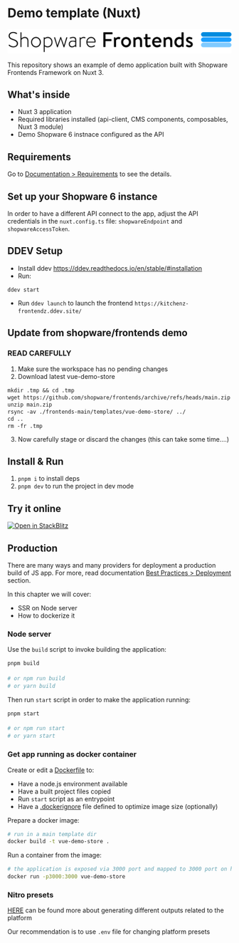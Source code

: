# Demo template (Nuxt)

![Shopware Frontends](.assets/shopware-frontends-logo.png)

This repository shows an example of demo application built with Shopware Frontends Framework on Nuxt 3.

## What's inside

- Nuxt 3 application
- Required libraries installed (api-client, CMS components, composables, Nuxt 3 module)
- Demo Shopware 6 instnace configured as the API

## Requirements

Go to [Documentation > Requirements](https://frontends.shopware.com/framework/requirements.html) to see the details.

## Set up your Shopware 6 instance

In order to have a different API connect to the app, adjust the API credentials in the `nuxt.config.ts` file:
`shopwareEndpoint` and `shopwareAccessToken`.

## DDEV Setup

- Install ddev https://ddev.readthedocs.io/en/stable/#installation
- Run:
```
ddev start
```
- Run `ddev launch` to launch the frontend `https://kitchenz-frontendz.ddev.site/` 

## Update from shopware/frontends demo

### READ CAREFULLY

1. Make sure the workspace has no pending changes
2. Download latest vue-demo-store
```
mkdir .tmp && cd .tmp
wget https://github.com/shopware/frontends/archive/refs/heads/main.zip
unzip main.zip
rsync -av ./frontends-main/templates/vue-demo-store/ ../
cd ..
rm -fr .tmp
```
3. Now carefully stage or discard the changes (this can take some time....)


## Install & Run

1. `pnpm i` to install deps
2. `pnpm dev` to run the project in dev mode

## Try it online

[![Open in StackBlitz](https://developer.stackblitz.com/img/open_in_stackblitz.svg)](https://stackblitz.com/github/shopware/frontends/tree/main/templates/vue-demo-store)

## Production

There are many ways and many providers for deployment a production build of JS app. For more, read documentation [Best Practices > Deployment](https://frontends.shopware.com/best-practices/deployment.html) section.

In this chapter we will cover:

- SSR on Node server
- How to dockerize it

### Node server

Use the `build` script to invoke building the application:

```bash
pnpm build

# or npm run build
# or yarn build
```

Then run `start` script in order to make the application running:

```bash
pnpm start

# or npm run start
# or yarn start
```

### Get app running as docker container

Create or edit a [Dockerfile](./Dockerfile) to:

- Have a node.js environment available
- Have a built project files copied
- Run `start` script as an entrypoint
- Have a [.dockerignore](./.dockerignore) file defined to optimize image size (optionally)

Prepare a docker image:

```bash
# run in a main template dir
docker build -t vue-demo-store .
```

Run a container from the image:

```bash
# the application is exposed via 3000 port and mapped to 3000 port on host
docker run -p3000:3000 vue-demo-store
```

### Nitro presets

[HERE](https://nitro.unjs.io/deploy) can be found more about generating different outputs related to the platform

Our recommendation is to use `.env` file for changing platform presets
